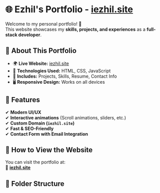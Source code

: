 # 🌐 Ezhil's Portfolio - [iezhil.site](https://iezhil.site/)

Welcome to my personal portfolio! 🚀  
This website showcases my **skills, projects, and experiences** as a **full-stack developer**.

## 🔹 About This Portfolio

- 🌍 **Live Website:** [iezhil.site](https://iezhil.site/)
- 🎨 **Technologies Used:** HTML, CSS, JavaScript
- 💼 **Includes:** Projects, Skills, Resume, Contact Info
- 🖥 **Responsive Design:** Works on all devices

## 📌 Features

✔ **Modern UI/UX**  
✔ **Interactive animations** (Scroll animations, sliders, etc.)  
✔ **Custom Domain (`iezhil.site`)**  
✔ **Fast & SEO-Friendly**  
✔ **Contact Form with Email Integration**

## 🚀 How to View the Website

You can visit the portfolio at:  
🔗 **[iezhil.site](https://iezhil.site/)**

## 📂 Folder Structure
